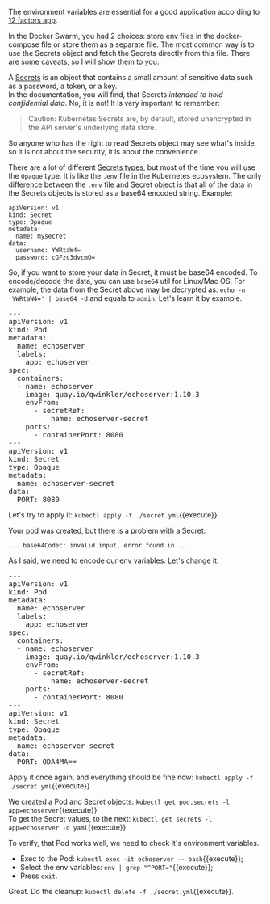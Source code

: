 The environment variables are essential for a good application according to [12 factors app](https://12factor.net).

In the Docker Swarm, you had 2 choices: store env files in the docker-compose file or store them as a separate file. The most common way is to use the Secrets object and fetch the Secrets directly from this file. There are some caveats, so I will show them to you.

A [Secrets](https://kubernetes.io/docs/concepts/configuration/secret) is an object that contains a small amount of sensitive data such as a password, a token, or a key.  
In the documentation, you will find, that Secrets *intended to hold confidential data*. No, it is not! It is very important to remember:

> Caution:
Kubernetes Secrets are, by default, stored unencrypted in the API server's underlying data store.

So anyone who has the right to read Secrets object may see what's inside, so it is not about the security, it is about the convenience.

There are a lot of different [Secrets types](https://kubernetes.io/docs/concepts/configuration/secret/#secret-types), but most of the time you will use the `Opaque` type. It is like the `.env` file in the Kubernetes ecosystem. The only difference between the `.env` file and Secret object is that all of the data in the Secrets objects is stored as a base64 encoded string. Example:

```
apiVersion: v1
kind: Secret
type: Opaque
metadata:
  name: mysecret
data:
  username: YWRtaW4=
  password: cGFzc3dvcmQ=
```

So, if you want to store your data in Secret, it must be base64 encoded. To encode/decode the data, you can use `base64` util for Linux/Mac OS. For example, the data from the Secret above may be decrypted as: `echo -n 'YWRtaW4=' | base64 -d` and equals to `admin`. Let's learn it by example.

<pre class="file" data-filename="secret.yml" data-target="replace">
---
apiVersion: v1
kind: Pod
metadata:
  name: echoserver
  labels:
    app: echoserver
spec:
  containers:
  - name: echoserver
    image: quay.io/qwinkler/echoserver:1.10.3
    envFrom:
      - secretRef:
          name: echoserver-secret
    ports:
      - containerPort: 8080
---
apiVersion: v1
kind: Secret
type: Opaque
metadata:
  name: echoserver-secret
data:
  PORT: 8080
</pre>

Let's try to apply it: `kubectl apply -f ./secret.yml`{{execute}}

Your pod was created, but there is a problem with a Secret:  
```
... base64Codec: invalid input, error found in ...
```

As I said, we need to encode our env variables. Let's change it:  
<pre class="file" data-filename="secret.yml" data-target="replace">
---
apiVersion: v1
kind: Pod
metadata:
  name: echoserver
  labels:
    app: echoserver
spec:
  containers:
  - name: echoserver
    image: quay.io/qwinkler/echoserver:1.10.3
    envFrom:
      - secretRef:
          name: echoserver-secret
    ports:
      - containerPort: 8080
---
apiVersion: v1
kind: Secret
type: Opaque
metadata:
  name: echoserver-secret
data:
  PORT: ODA4MA==
</pre>

Apply it once again, and everything should be fine now: `kubectl apply -f ./secret.yml`{{execute}}

We created a Pod and Secret objects: `kubectl get pod,secrets -l app=echoserver`{{execute}}  
To get the Secret values, to the next: `kubectl get secrets -l app=echoserver -o yaml`{{execute}}  

To verify, that Pod works well, we need to check it's environment variables.  
- Exec to the Pod: `kubectl exec -it echoserver -- bash`{{execute}};
- Select the env variables: `env | grep "^PORT="`{{execute}};
- Press `exit`.

Great. Do the cleanup: `kubectl delete -f ./secret.yml`{{execute}}.
